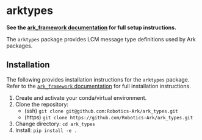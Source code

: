 # arktypes

**See the [ark_framework documentation](https://github.com/Robotics-Ark/ark_framework) for full setup instructions.**

The `arktypes` package provides LCM message type definitions used by Ark packages.

## Installation

The following provides installation instructions for the `arktypes` package.
Refer to the [`ark_framework` documentation](https://github.com/Robotics-Ark/ark_framework) for full installation instructions.

1. Create and activate your conda/virtual environment.
2. Clone the repository:
    - (ssh) `git clone git@github.com:Robotics-Ark/ark_types.git`
    - (https) `git clone https://github.com/Robotics-Ark/ark_types.git`
3. Change directory: `cd ark_types`
4. Install: `pip install -e .`